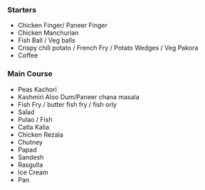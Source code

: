 ### Starters
- Chicken Finger/ Paneer Finger
- Chicken Manchurian
- Fish Ball / Veg balls
- Crispy chili potato / French Fry / Potato Wedges / Veg Pakora
- Coffee

### Main Course 
- Peas Kachori
- Kashmiri Aloo Dum/Paneer chana masala
- Fish Fry / butter fish fry / fish orly
- Salad
- Pulao / Fish 
- Catla Kalia 
- Chicken Rezala 
- Chutney
- Papad
- Sandesh
- Rasgulla
- Ice Cream
- Pan